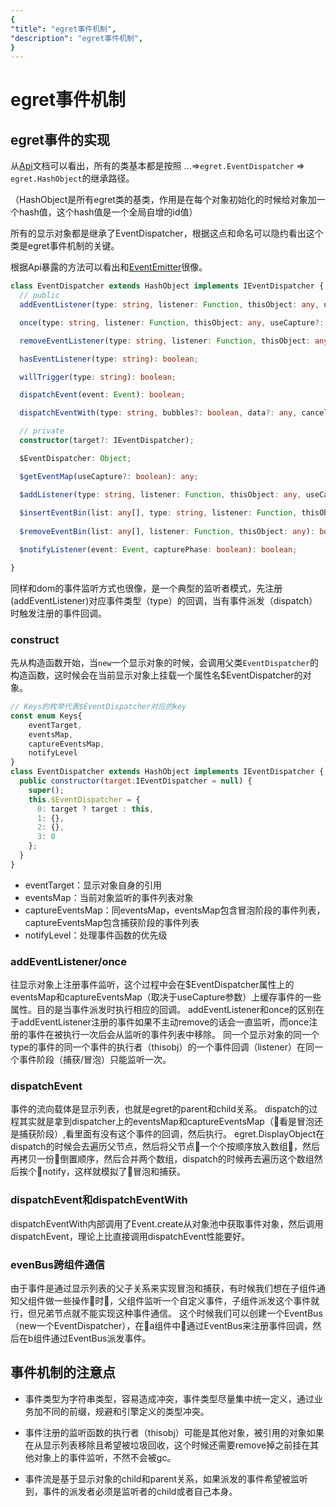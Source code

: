 ```yaml
---
{
"title": "egret事件机制",
"description": "egret事件机制",
}
---
```

# egret事件机制

## egret事件的实现
从[Api](http://developer.egret.com/cn/apidoc/)文档可以看出，所有的类基本都是按照 ...=>`egret.EventDispatcher` => `egret.HashObject`的继承路径。

（HashObject是所有egret类的基类，作用是在每个对象初始化的时候给对象加一个hash值，这个hash值是一个全局自增的id值）

所有的显示对象都是继承了EventDispatcher，根据这点和命名可以隐约看出这个类是egret事件机制的关键。

根据Api暴露的方法可以看出和[EventEmitter](https://github.com/primus/eventemitter3)很像。

```ts
class EventDispatcher extends HashObject implements IEventDispatcher {
  // public
  addEventListener(type: string, listener: Function, thisObject: any, useCapture?: boolean, priority?: number): void;

  once(type: string, listener: Function, thisObject: any, useCapture?: boolean, priority?: number): void;

  removeEventListener(type: string, listener: Function, thisObject: any, useCapture?: boolean): void;

  hasEventListener(type: string): boolean;

  willTrigger(type: string): boolean;

  dispatchEvent(event: Event): boolean;

  dispatchEventWith(type: string, bubbles?: boolean, data?: any, cancelable?: boolean): boolean;

  // private
  constructor(target?: IEventDispatcher);

  $EventDispatcher: Object;

  $getEventMap(useCapture?: boolean): any;

  $addListener(type: string, listener: Function, thisObject: any, useCapture?: boolean, priority?: number, dispatchOnce?: boolean): void;
  
  $insertEventBin(list: any[], type: string, listener: Function, thisObject: any, useCapture?: boolean, priority?: number, dispatchOnce?: boolean): boolean;
  
  $removeEventBin(list: any[], listener: Function, thisObject: any): boolean;

  $notifyListener(event: Event, capturePhase: boolean): boolean;

}

``` 

同样和dom的事件监听方式也很像，是一个典型的监听者模式，先注册(addEventListener)对应事件类型（type）的回调，当有事件派发（dispatch）时触发注册的事件回调。

### construct
先从构造函数开始，当`new`一个显示对象的时候，会调用父类`EventDispatcher`的构造函数，这时候会在当前显示对象上挂载一个属性名$EventDispatcher的对象。
```js
// Keys的枚举代表$EventDispatcher对应的key
const enum Keys{
    eventTarget,
    eventsMap,
    captureEventsMap,
    notifyLevel
}
class EventDispatcher extends HashObject implements IEventDispatcher {
  public constructor(target:IEventDispatcher = null) {
    super();
    this.$EventDispatcher = {
      0: target ? target : this,
      1: {},
      2: {},
      3: 0
    };
  }
}
```
- eventTarget：显示对象自身的引用
- eventsMap：当前对象监听的事件列表对象
- captureEventsMap：同eventsMap，eventsMap包含冒泡阶段的事件列表，captureEventsMap包含捕获阶段的事件列表
- notifyLevel：处理事件函数的优先级

### addEventListener/once
往显示对象上注册事件监听，这个过程中会在$EventDispatcher属性上的eventsMap和captureEventsMap（取决于useCapture参数）上缓存事件的一些属性。目的是当事件派发时执行相应的回调。
addEventListener和once的区别在于addEventListener注册的事件如果不主动remove的话会一直监听，而once注册的事件在被执行一次后会从监听的事件列表中移除。
同一个显示对象的同一个type的事件的同一个事件的执行者（thisobj）的一个事件回调（listener）在同一个事件阶段（捕获/冒泡）只能监听一次。

### dispatchEvent
事件的流向载体是显示列表，也就是egret的parent和child关系。
dispatch的过程其实就是拿到dispatcher上的eventsMap和captureEventsMap（看是冒泡还是捕获阶段）,看里面有没有这个事件的回调，然后执行。
egret.DisplayObject在dispatch的时候会去遍历父节点，然后将父节点一个个按顺序放入数组，然后再拷贝一份倒置顺序，然后合并两个数组，dispatch的时候再去遍历这个数组然后挨个notify，这样就模拟了冒泡和捕获。

### dispatchEvent和dispatchEventWith
dispatchEventWith内部调用了Event.create从对象池中获取事件对象，然后调用dispatchEvent，理论上比直接调用dispatchEvent性能要好。

### evenBus跨组件通信
由于事件是通过显示列表的父子关系来实现冒泡和捕获，有时候我们想在子组件通知父组件做一些操作时，父组件监听一个自定义事件，子组件派发这个事件就行，但兄弟节点就不能实现这种事件通信。
这个时候我们可以创建一个EventBus（new一个EventDispatcher），在a组件中通过EventBus来注册事件回调，然后在b组件通过EventBus派发事件。

## 事件机制的注意点
- 事件类型为字符串类型，容易造成冲突，事件类型尽量集中统一定义，通过业务加不同的前缀，规避和引擎定义的类型冲突。

- 事件注册的监听函数的执行者（thisobj）可能是其他对象，被引用的对象如果在从显示列表移除且希望被垃圾回收，这个时候还需要remove掉之前挂在其他对象上的事件监听，不然不会被gc。

- 事件流是基于显示对象的child和parent关系，如果派发的事件希望被监听到，事件的派发者必须是监听者的child或者自己本身。
